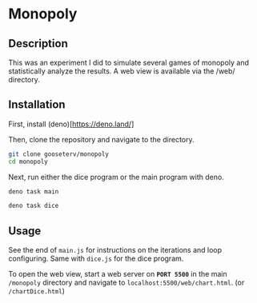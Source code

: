 # Monopoly

## Description

This was an experiment I did to simulate several games of monopoly and statistically analyze the results.
A web view is available via the /web/ directory.

## Installation

First, install (deno)[https://deno.land/]

Then, clone the repository and navigate to the directory.

```bash
git clone gooseterv/monopoly
cd monopoly
``` 
Next, run either the dice program or the main program with deno.

```bash 
deno task main
```
```bash
deno task dice
```

## Usage 
See the end of `main.js` for instructions on the iterations and loop configuring.
Same with `dice.js` for the dice program.

To open the web view, start a web server on **`PORT 5500`** in the main `/monopoly` directory and navigate to `localhost:5500/web/chart.html`. (or `/chartDice.html`)

